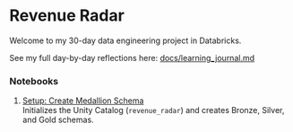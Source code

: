 # Revenue Radar

Welcome to my 30-day data engineering project in Databricks. 

See my full day-by-day reflections here: [docs/learning_journal.md](docs/learning_journal.md)

### Notebooks

1. [Setup: Create Medallion Schema](notebooks/setup/setup_create_medallion_schema)  
  Initializes the Unity Catalog (`revenue_radar`) and creates Bronze, Silver, and Gold schemas.
